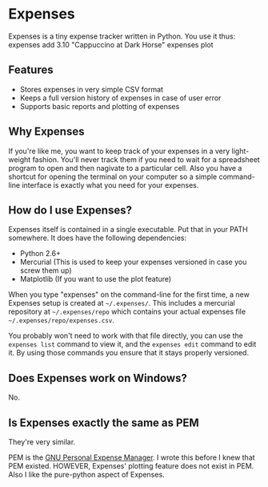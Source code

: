 Expenses
========

Expenses is a tiny expense tracker written in Python. You use it thus:
    expenses add 3.10 "Cappuccino at Dark Horse"
    expenses plot

Features
--------
- Stores expenses in very simple CSV format
- Keeps a full version history of expenses in case of user error
- Supports basic reports and plotting of expenses

Why Expenses
------------
If you're like me, you want to keep track of your expenses in a very light-weight fashion. You'll
never track them if you need to wait for a spreadsheet program to open and then nagivate to a particular
cell. Also you have a shortcut for opening the terminal on your computer so a simple command-line interface
is exactly what you need for your expenses.

How do I use Expenses?
----------------
Expenses itself is contained in a single executable. Put that in your PATH somewhere.
It does have the following dependencies:
- Python 2.6+
- Mercurial (This is used to keep your expenses versioned in case you screw them up)
- Matplotlib (If you want to use the plot feature)

When you type "expenses" on the command-line for the first time, a new Expenses setup
is created at `~/.expenses/`. This includes a mercurial repository at `~/.expenses/repo`
which contains your actual expenses file `~/.expenses/repo/expenses.csv`.

You probably won't need to work with that file directly, you can use the `expenses list`
command to view it, and the `expenses edit` command to edit it. By using those commands
you ensure that it stays properly versioned.

Does Expenses work on Windows?
------------------------
No.

Is Expenses exactly the same as PEM
-----------------------------
They're very similar.

PEM is the [GNU Personal Expense Manager](http://www.gnu.org/software/pem/). I wrote this before I knew
that PEM existed. HOWEVER, Expenses' plotting feature does not exist in PEM. Also I like the pure-python
aspect of Expenses.

